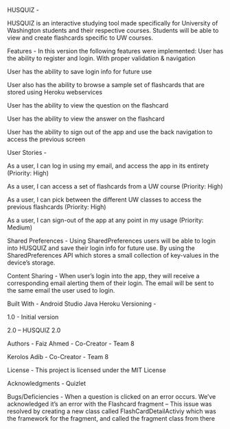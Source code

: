 HUSQUIZ -

HUSQUIZ is an interactive studying tool made specifically for University of Washington students and their respective courses. Students will be able to view and create flashcards specific to UW courses.

Features -
In this version the following features were implemented:
User has the ability to register and login. With proper validation & navigation

User has the ability to save login info for future use

User also has the ability to browse a sample set of flashcards that are stored using Heroku webservices

User has the ability to view the question on the flashcard

User has the ability to view the answer on the flashcard

User has the ability to sign out of the app and use the back navigation to access the previous screen

User Stories -

As a user, I can log in using my email, and access the app in its entirety (Priority: High)

As a user, I can access a set of flashcards from a UW course (Priority: High)

As a user, I can pick between the different UW classes to access the previous flashcards (Priority: High)

As a user, I can sign-out of the app at any point in my usage (Priority: Medium)

Shared Preferences - 
Using SharedPreferences users will be able to login into HUSQUIZ and save their login info for future use. By using the SharedPreferences API which stores a small collection of key-values in the device’s storage. 

Content Sharing -
When user’s login into the app, they will receive a corresponding email alerting them of their login. The email will be sent to the same email the user used to login.


Built With -
Android Studio
Java
Heroku
Versioning -

1.0	- Initial version

2.0	– HUSQUIZ 2.0

Authors -
Faiz Ahmed - Co-Creator - Team 8

Kerolos Adib - Co-Creator - Team 8

License -
This project is licensed under the MIT License

Acknowledgments -
Quizlet
 
Bugs/Deficiencies -
When a question is clicked on an error occurs. We’ve acknowledged it’s an error with the Flashcard fragment – This issue was resolved by creating a new class called FlashCardDetailActiviy which was the framework for the fragment, and called the fragment class from there

